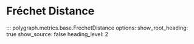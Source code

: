 # Fréchet Distance

::: polygraph.metrics.base.FrechetDistance
    options:
        show_root_heading: true
        show_source: false
        heading_level: 2
